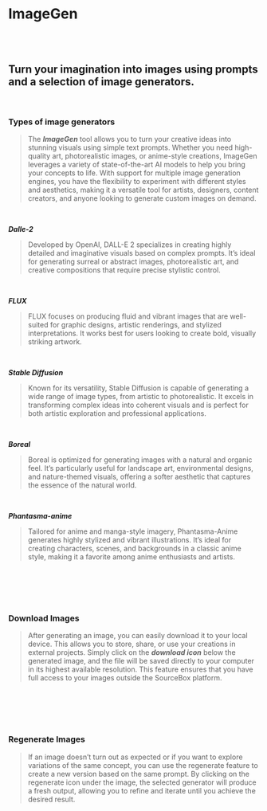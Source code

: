 # ImageGen

<br/>
<br/>

## Turn your imagination into images using prompts and a selection of image generators.

<br/>

### Types of image generators
> The ***ImageGen*** tool allows you to turn your creative ideas into stunning visuals using simple text prompts. Whether you need high-quality art, photorealistic images, or anime-style creations, ImageGen leverages a variety of state-of-the-art AI models to help you bring your concepts to life. With support for multiple image generation engines, you have the flexibility to experiment with different styles and aesthetics, making it a versatile tool for artists, designers, content creators, and anyone looking to generate custom images on demand.

<br/>

***Dalle-2***
> Developed by OpenAI, DALL-E 2 specializes in creating highly detailed and imaginative visuals based on complex prompts. It’s ideal for generating surreal or abstract images, photorealistic art, and creative compositions that require precise stylistic control.

<br/>

***FLUX***
> FLUX focuses on producing fluid and vibrant images that are well-suited for graphic designs, artistic renderings, and stylized interpretations. It works best for users looking to create bold, visually striking artwork.

<br/>

***Stable Diffusion***
> Known for its versatility, Stable Diffusion is capable of generating a wide range of image types, from artistic to photorealistic. It excels in transforming complex ideas into coherent visuals and is perfect for both artistic exploration and professional applications.

<br/>

***Boreal***
> Boreal is optimized for generating images with a natural and organic feel. It’s particularly useful for landscape art, environmental designs, and nature-themed visuals, offering a softer aesthetic that captures the essence of the natural world.

<br/>

***Phantasma-anime***
> Tailored for anime and manga-style imagery, Phantasma-Anime generates highly stylized and vibrant illustrations. It’s ideal for creating characters, scenes, and backgrounds in a classic anime style, making it a favorite among anime enthusiasts and artists.

<br/>
<br/>
<br/>
<br/>

### Download Images

> After generating an image, you can easily download it to your local device. This allows you to store, share, or use your creations in external projects. Simply click on the ***download icon*** below the generated image, and the file will be saved directly to your computer in its highest available resolution. This feature ensures that you have full access to your images outside the SourceBox platform.

<br/>
<br/>
<br/>
<br/>

### Regenerate Images

> If an image doesn’t turn out as expected or if you want to explore variations of the same concept, you can use the regenerate feature to create a new version based on the same prompt. By clicking on the regenerate icon under the image, the selected generator will produce a fresh output, allowing you to refine and iterate until you achieve the desired result.

<br/>
<br/>
<br/>
<br/>
